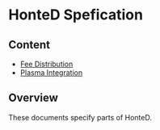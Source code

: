 # HonteD Spefication

## Content

* [Fee Distribution](fee_distribution.mnd)
* [Plasma Integration](plasma_integration.md)

## Overview

These documents specify parts of HonteD. 
